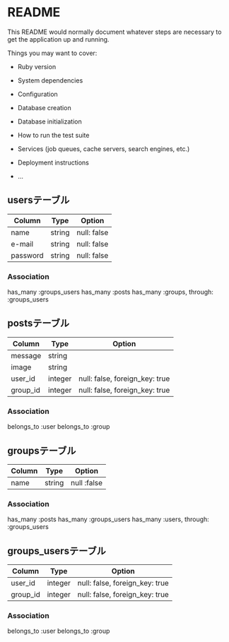 # README

This README would normally document whatever steps are necessary to get the
application up and running.

Things you may want to cover:

* Ruby version

* System dependencies

* Configuration

* Database creation

* Database initialization

* How to run the test suite

* Services (job queues, cache servers, search engines, etc.)

* Deployment instructions

* ...

## usersテーブル

|Column|Type|Option|
|------|----|------|
|name  |string|null: false|
|e-mail|string|null: false|
|password|string|null: false|

### Association
has_many :groups_users
has_many :posts
has_many :groups, through: :groups_users


## postsテーブル

|Column|Type|Option|
|------|----|------|
|message|string|
|image |string|
|user_id|integer|null: false, foreign_key: true|
|group_id|integer|null: false, foreign_key: true|

### Association
belongs_to :user
belongs_to :group


## groupsテーブル

|Column|Type|Option|
|------|----|------|
|name|string|null :false|


### Association
has_many :posts
has_many :groups_users
has_many :users, through: :groups_users

## groups_usersテーブル

|Column|Type|Option|
|------|----|------|
|user_id|integer|null: false, foreign_key: true|
|group_id|integer|null: false, foreign_key: true|

### Association
belongs_to :user
belongs_to :group